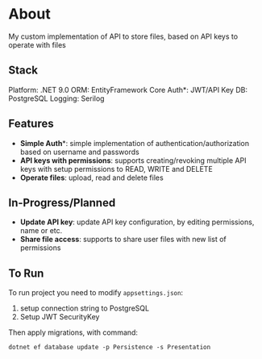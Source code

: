 # About
My custom implementation of API to store files, based on API keys to operate with files

## Stack
Platform: .NET 9.0
ORM: EntityFramework Core
Auth*: JWT/API Key
DB: PostgreSQL
Logging: Serilog

## Features
- **Simple Auth***: simple implementation of authentication/authorization based on username and passwords
- **API keys with permissions**: supports creating/revoking multiple API keys with setup permissions to READ, WRITE and DELETE
- **Operate files**: upload, read and delete files

## In-Progress/Planned
- **Update API key**: update API key configuration, by editing permissions, name or etc.
- **Share file access**: supports to share user files with new list of permissions

## To Run
To run project you need to modify `appsettings.json`:
1. setup connection string to PostgreSQL
2. Setup JWT SecurityKey

Then apply migrations, with command:
```
dotnet ef database update -p Persistence -s Presentation
```